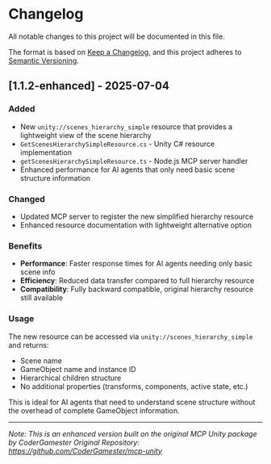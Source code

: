# Changelog

All notable changes to this project will be documented in this file.

The format is based on [Keep a Changelog](https://keepachangelog.com/en/1.0.0/),
and this project adheres to [Semantic Versioning](https://semver.org/spec/v2.0.0.html).

## [1.1.2-enhanced] - 2025-07-04

### Added
- New `unity://scenes_hierarchy_simple` resource that provides a lightweight view of the scene hierarchy
- `GetScenesHierarchySimpleResource.cs` - Unity C# resource implementation
- `getScenesHierarchySimpleResource.ts` - Node.js MCP server handler
- Enhanced performance for AI agents that only need basic scene structure information

### Changed
- Updated MCP server to register the new simplified hierarchy resource
- Enhanced resource documentation with lightweight alternative option

### Benefits
- **Performance**: Faster response times for AI agents needing only basic scene info
- **Efficiency**: Reduced data transfer compared to full hierarchy resource
- **Compatibility**: Fully backward compatible, original hierarchy resource still available

### Usage
The new resource can be accessed via `unity://scenes_hierarchy_simple` and returns:
- Scene name
- GameObject name and instance ID
- Hierarchical children structure
- No additional properties (transforms, components, active state, etc.)

This is ideal for AI agents that need to understand scene structure without the overhead of complete GameObject information.

---

*Note: This is an enhanced version built on the original MCP Unity package by CoderGamester*
*Original Repository: https://github.com/CoderGamester/mcp-unity*